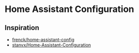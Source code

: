 # Home Assistant Configuration

## Inspiration

- [frenck/home-assistant-config](https://github.com/frenck/home-assistant-config)
- [stanvx/Home-Assistant-Configuration](https://github.com/stanvx/Home-Assistant-Configuration)
